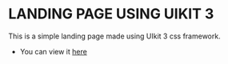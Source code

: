 # LANDING PAGE USING UIKIT 3
This is a simple landing page made using UIkit 3 css framework.

- You can view it [here](https://bonge-ian.github.io/Landing-Page-Uikit-3/)
